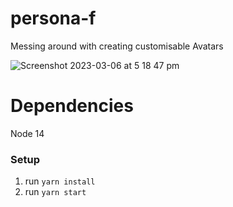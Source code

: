 # persona-f
Messing around with creating customisable Avatars

![Screenshot 2023-03-06 at 5 18 47 pm](https://user-images.githubusercontent.com/53833727/223033707-5bd846bc-ecce-4051-88bf-e8a9f5fb208d.png)

# Dependencies

Node 14


### Setup 

1. run `yarn install`
2. run `yarn start`

